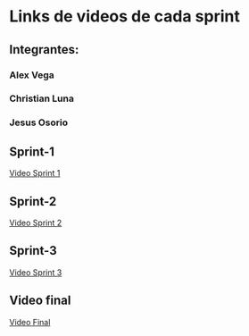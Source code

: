 # Links de videos de cada sprint

## Integrantes:

### Alex Vega
### Christian Luna
### Jesus Osorio

## Sprint-1

[Video Sprint 1](https://drive.google.com/file/d/1tIrF-FU1v7B8dVrN-dbGRqnPmfwTTgwl/view?usp=drive_link)

## Sprint-2

[Video Sprint 2](https://drive.google.com/file/d/14Z8FHLXlaGn3w7PuGp_7PCWK98kEiZxH/view?usp=drive_link)

## Sprint-3

[Video Sprint 3](https://drive.google.com/file/d/1fPwY-5F4EgSsXc3boFFFUw49nAGsQU9E/view?usp=drive_linkk)


## Video final

[Video Final](https://drive.google.com/file/d/1xdrc_mWNptTCqXFrfD85dxDXP5_fbjHU/view?usp=drive_link)